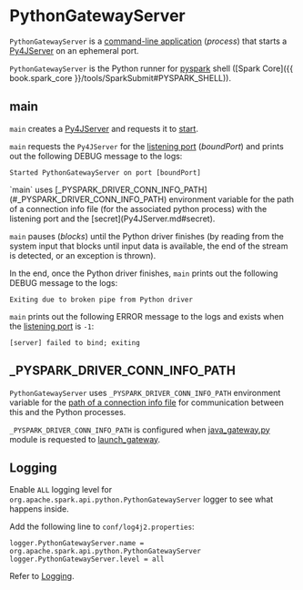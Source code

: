 # PythonGatewayServer

`PythonGatewayServer` is a [command-line application](#main) (_process_) that starts a [Py4JServer](Py4JServer.md) on an ephemeral port.

`PythonGatewayServer` is the Python runner for [pyspark](pyspark.md) shell ([Spark Core]({{ book.spark_core }}/tools/SparkSubmit#PYSPARK_SHELL)).

## <span id="main"> main

`main` creates a [Py4JServer](Py4JServer.md) and requests it to [start](Py4JServer.md#start).

`main` requests the `Py4JServer` for the [listening port](Py4JServer.md#getListeningPort) (_boundPort_) and prints out the following DEBUG message to the logs:

```text
Started PythonGatewayServer on port [boundPort]
```

<span id="main-_PYSPARK_DRIVER_CONN_INFO_PATH">
`main` uses [_PYSPARK_DRIVER_CONN_INFO_PATH](#_PYSPARK_DRIVER_CONN_INFO_PATH) environment variable for the path of a connection info file (for the associated python process) with the listening port and the [secret](Py4JServer.md#secret).

`main` pauses (_blocks_) until the Python driver finishes (by reading from the system input that blocks until input data is available, the end of the stream is detected, or an exception is thrown).

In the end, once the Python driver finishes, `main` prints out the following DEBUG message to the logs:

```text
Exiting due to broken pipe from Python driver
```

`main` prints out the following ERROR message to the logs and exists when the [listening port](Py4JServer.md#getListeningPort) is `-1`:

```text
[server] failed to bind; exiting
```

## <span id="_PYSPARK_DRIVER_CONN_INFO_PATH"> _PYSPARK_DRIVER_CONN_INFO_PATH

`PythonGatewayServer` uses `_PYSPARK_DRIVER_CONN_INFO_PATH` environment variable for the [path of a connection info file](#main-_PYSPARK_DRIVER_CONN_INFO_PATH) for communication between this and the Python processes.

`_PYSPARK_DRIVER_CONN_INFO_PATH` is configured when [java_gateway.py](pyspark/java_gateway.md) module is requested to [launch_gateway](pyspark/java_gateway.md#launch_gateway).

## Logging

Enable `ALL` logging level for `org.apache.spark.api.python.PythonGatewayServer` logger to see what happens inside.

Add the following line to `conf/log4j2.properties`:

```text
logger.PythonGatewayServer.name = org.apache.spark.api.python.PythonGatewayServer
logger.PythonGatewayServer.level = all
```

Refer to [Logging](logging.md).
